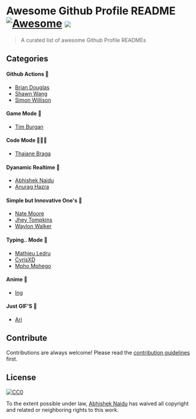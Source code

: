 
# Awesome Github Profile README  [![Awesome](https://cdn.rawgit.com/sindresorhus/awesome/d7305f38d29fed78fa85652e3a63e154dd8e8829/media/badge.svg)](https://github.com/sindresorhus/awesome#readme) ![](https://visitor-badge.glitch.me/badge?page_id=abhisheknaiidu.awesome-github-profile-readme)
> A curated list of awesome Github Profile READMEs 

## Categories

#### Github Actions 🤖
- [Brian Douglas](https://github.com/bdougie/bdougie)
- [Shawn Wang](https://github.com/sw-yx/sw-yx)
- [Simon Willison](https://github.com/simonw/simonw)

#### Game Mode 🚀
- [Tim Burgan](https://github.com/timburgan/timburgan)

#### Code Mode 👨🏽‍💻
- [Thaiane Braga](https://github.com/Thaiane/Thaiane)

#### Dyanamic Realtime 💫
- [Abhishek Naidu](https://github.com/abhisheknaiidu/abhisheknaiidu)
- [Anurag Hazra](https://github.com/anuraghazra/anuraghazra)

#### Simple but Innovative One's 🤗
- [Nate Moore](https://github.com/natemoo-re/natemoo-re)
- [Jhey Tompkins](https://github.com/jh3y/jh3y)
- [Waylon Walker](https://github.com/WaylonWalker/WaylonWalker)

#### Typing.. Mode 🎰
- [Mathieu Ledru](https://github.com/matyo91/matyo91)
- [CyrisXD](https://github.com/CyrisXD/CyrisXD)
- [Mpho Mphego](https://github.com/mmphego/mmphego)

#### Anime 👾
- [Ing](https://github.com/innng/innng)

#### Just GIF'S 👻
- [Ari](https://github.com/ari-hacks/ari-hacks)

## Contribute

Contributions are always welcome!
Please read the [contribution guidelines](contributing.md) first.

## License

[![CC0](https://licensebuttons.net/p/zero/1.0/88x31.png)](https://creativecommons.org/publicdomain/zero/1.0/)

To the extent possible under law, [Abhishek Naidu](https://abhisheknaidu.tech/) has waived all copyright and related or neighboring rights to this work.
